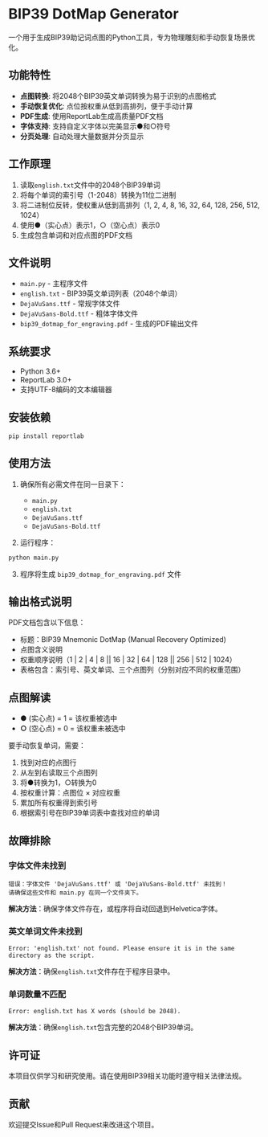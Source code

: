 # BIP39 DotMap Generator

一个用于生成BIP39助记词点图的Python工具，专为物理雕刻和手动恢复场景优化。

## 功能特性

- **点图转换**: 将2048个BIP39英文单词转换为易于识别的点图格式
- **手动恢复优化**: 点位按权重从低到高排列，便于手动计算
- **PDF生成**: 使用ReportLab生成高质量PDF文档
- **字体支持**: 支持自定义字体以完美显示●和○符号
- **分页处理**: 自动处理大量数据并分页显示

## 工作原理

1. 读取`english.txt`文件中的2048个BIP39单词
2. 将每个单词的索引号（1-2048）转换为11位二进制
3. 将二进制位反转，使权重从低到高排列（1, 2, 4, 8, 16, 32, 64, 128, 256, 512, 1024）
4. 使用●（实心点）表示1，○（空心点）表示0
5. 生成包含单词和对应点图的PDF文档

## 文件说明

- `main.py` - 主程序文件
- `english.txt` - BIP39英文单词列表（2048个单词）
- `DejaVuSans.ttf` - 常规字体文件
- `DejaVuSans-Bold.ttf` - 粗体字体文件
- `bip39_dotmap_for_engraving.pdf` - 生成的PDF输出文件

## 系统要求

- Python 3.6+
- ReportLab 3.0+
- 支持UTF-8编码的文本编辑器

## 安装依赖

```bash
pip install reportlab
```

## 使用方法

1. 确保所有必需文件在同一目录下：
   - `main.py`
   - `english.txt`
   - `DejaVuSans.ttf`
   - `DejaVuSans-Bold.ttf`

2. 运行程序：
```bash
python main.py
```

3. 程序将生成 `bip39_dotmap_for_engraving.pdf` 文件

## 输出格式说明

PDF文档包含以下信息：
- 标题：BIP39 Mnemonic DotMap (Manual Recovery Optimized)
- 点图含义说明
- 权重顺序说明（1 | 2 | 4 | 8 || 16 | 32 | 64 | 128 || 256 | 512 | 1024）
- 表格包含：索引号、英文单词、三个点图列（分别对应不同的权重范围）

## 点图解读

- **●** (实心点) = 1 = 该权重被选中
- **○** (空心点) = 0 = 该权重未被选中

要手动恢复单词，需要：
1. 找到对应的点图行
2. 从左到右读取三个点图列
3. 将●转换为1，○转换为0
4. 按权重计算：点图位 × 对应权重
5. 累加所有权重得到索引号
6. 根据索引号在BIP39单词表中查找对应的单词

## 故障排除

### 字体文件未找到
```
错误：字体文件 'DejaVuSans.ttf' 或 'DejaVuSans-Bold.ttf' 未找到！
请确保这些文件和 main.py 在同一个文件夹下。
```
**解决方法**：确保字体文件存在，或程序将自动回退到Helvetica字体。

### 英文单词文件未找到
```
Error: 'english.txt' not found. Please ensure it is in the same directory as the script.
```
**解决方法**：确保`english.txt`文件存在于程序目录中。

### 单词数量不匹配
```
Error: english.txt has X words (should be 2048).
```
**解决方法**：确保`english.txt`包含完整的2048个BIP39单词。

## 许可证

本项目仅供学习和研究使用。请在使用BIP39相关功能时遵守相关法律法规。

## 贡献

欢迎提交Issue和Pull Request来改进这个项目。